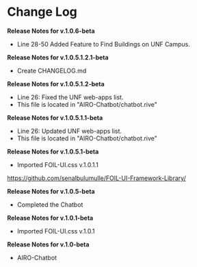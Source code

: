 # Change Log

**Release Notes for v.1.0.6-beta** 
* Line 28-50 Added Feature to Find Buildings on UNF Campus.



**Release Notes for v.1.0.5.1.2.1-beta** 
* Create CHANGELOG.md



**Release Notes for v.1.0.5.1.2-beta**
* Line 26: Fixed the UNF web-apps list.
* This file is located in "AIRO-Chatbot/chatbot.rive"




**Release Notes for v.1.0.5.1.1-beta** 
* Line 26: Updated UNF web-apps list. 
* This file is located in "AIRO-Chatbot/chatbot.rive"



**Release Notes for v.1.0.5.1-beta** 
* Imported FOIL-UI.css v.1.0.1.1

https://github.com/senalbulumulle/FOIL-UI-Framework-Library/



**Release Notes for v.1.0.5-beta** 
* Completed the Chatbot


**Release Notes for v.1.0.1-beta** 
* Imported FOIL-UI.css v.1.0.1


**Release Notes for v.1.0-beta** 
* AIRO-Chatbot
